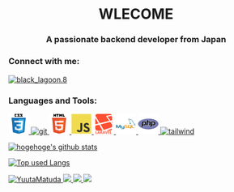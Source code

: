 <h1 align="center">WLECOME</h1>
<h3 align="center">A passionate backend developer from Japan</h3>

<h3 align="left">Connect with me:</h3>
<p align="left">
<a href="https://instagram.com/black_lagoon.8" target="blank"><img align="center" src="https://raw.githubusercontent.com/rahuldkjain/github-profile-readme-generator/master/src/images/icons/Social/instagram.svg" alt="black_lagoon.8" height="30" width="40" /></a>
</p>

<h3 align="left">Languages and Tools:</h3>
<p align="left"> <a href="https://www.w3schools.com/css/" target="_blank" rel="noreferrer"> <img src="https://raw.githubusercontent.com/devicons/devicon/master/icons/css3/css3-original-wordmark.svg" alt="css3" width="40" height="40"/> </a> <a href="https://git-scm.com/" target="_blank" rel="noreferrer"> <img src="https://www.vectorlogo.zone/logos/git-scm/git-scm-icon.svg" alt="git" width="40" height="40"/> </a> <a href="https://www.w3.org/html/" target="_blank" rel="noreferrer"> <img src="https://raw.githubusercontent.com/devicons/devicon/master/icons/html5/html5-original-wordmark.svg" alt="html5" width="40" height="40"/> </a> <a href="https://developer.mozilla.org/en-US/docs/Web/JavaScript" target="_blank" rel="noreferrer"> <img src="https://raw.githubusercontent.com/devicons/devicon/master/icons/javascript/javascript-original.svg" alt="javascript" width="40" height="40"/> </a> <a href="https://laravel.com/" target="_blank" rel="noreferrer"> <img src="https://raw.githubusercontent.com/devicons/devicon/master/icons/laravel/laravel-plain-wordmark.svg" alt="laravel" width="40" height="40"/> </a> <a href="https://www.mysql.com/" target="_blank" rel="noreferrer"> <img src="https://raw.githubusercontent.com/devicons/devicon/master/icons/mysql/mysql-original-wordmark.svg" alt="mysql" width="40" height="40"/> </a> <a href="https://www.php.net" target="_blank" rel="noreferrer"> <img src="https://raw.githubusercontent.com/devicons/devicon/master/icons/php/php-original.svg" alt="php" width="40" height="40"/> </a> <a href="https://tailwindcss.com/" target="_blank" rel="noreferrer"> <img src="https://www.vectorlogo.zone/logos/tailwindcss/tailwindcss-icon.svg" alt="tailwind" width="40" height="40"/> </a> </p>

<!-- リポジトリステータス -->
[![hogehoge's github stats](https://github-readme-stats.vercel.app/api?username=YuutaMatuda&hide=contribs&count_private=true&show_icons=true&theme=tokyonight)](https://github.com/YuutaMatuda/)

<!-- ソースコード統計 -->
[![Top used Langs](https://github-readme-stats.vercel.app/api/top-langs/?username=YuutaMatuda&layout=compact&theme=tokyonight)](https://github.com/YuutaMatuda/)

<p align="left">
  <a href="https://github.com/YuutaMatuda/YuutaMatuda/">
    <img src="https://komarev.com/ghpvc/?username=YuutaMatuda" alt="YuutaMatuda"/>
  </a>
  <a href="https://github.com/YuutaMatuda">
    <img height="20" src="https://img.shields.io/github/followers/YuutaMatuda?label=follow&logo=github&style=flat" />
  </a>
  <a href="https://www.reddit.com/user/YuutaMatuda">
    <img height="20" src="https://img.shields.io/reddit/user-karma/combined/YuutaMatuda?label=Reddit&logo=reddit&style=flat" />
  </a>
  <a href="https://stackoverflow.com/users/5720201/YuutaMatuda">
    <img height="20" src="https://img.shields.io/stackexchange/stackoverflow/r/5720201?label=StackOverflow&logo=stack-overflow&style=flat" />
  </a>
</p>
